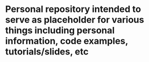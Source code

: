 # Personal repository intended to serve as placeholder for various things including personal information, code examples, tutorials/slides, etc
